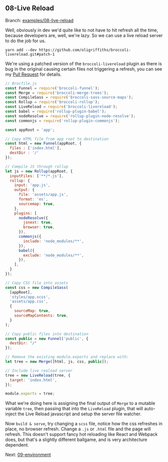 ## 08-Live Reload

Branch: [examples/08-live-reload](https://github.com/oligriffiths/broccolijs-tutorial/tree/examples/08-live-reload)

Well, obviously in dev we'd quite like to not have to hit refresh all the time, because developers are,
well, we're lazy. So we can use a live reload server to do the job for us.

```
yarn add --dev https://github.com/oligriffiths/broccoli-livereload.git#patch-1
```

We're using a patched version of the `broccoli-livereload` plugin as there is bug in the original causing certain files
not triggering a refresh, you can see my [Pull Request](https://github.com/stfsy/broccoli-livereload/pull/3) for details.

```js
// Brocfile.js
const Funnel = require('broccoli-funnel');
const Merge = require('broccoli-merge-trees');
const CompileSass = require('broccoli-sass-source-maps');
const Rollup = require('broccoli-rollup');
const LiveReload = require('broccoli-livereload');
const babel = require('rollup-plugin-babel');
const nodeResolve = require('rollup-plugin-node-resolve');
const commonjs = require('rollup-plugin-commonjs');

const appRoot = 'app';

// Copy HTML file from app root to destination
const html = new Funnel(appRoot, {
  files : ['index.html'],
  destDir : '/'
});

// Compile JS through rollup
let js = new Rollup(appRoot, {
  inputFiles: ['**/*.js'],
  rollup: {
    input: 'app.js',
    output: {
      file: 'assets/app.js',
      format: 'es',
      sourcemap: true,
    },
    plugins: [
      nodeResolve({
        jsnext: true,
        browser: true,
      }),
      commonjs({
        include: 'node_modules/**',
      }),
      babel({
        exclude: 'node_modules/**',
      }),
    ],
  }
});

// Copy CSS file into assets
const css = new CompileSass(
  [appRoot],
  'styles/app.scss',
  'assets/app.css',
  {
    sourceMap: true,
    sourceMapContents: true,
  }
);

// Copy public files into destination
const public = new Funnel('public', {
  destDir: "/"
});

// Remove the existing module.exports and replace with:
let tree = new Merge([html, js, css, public]);

// Include live reaload server
tree = new LiveReload(tree, {
  target: 'index.html',
});

module.exports = tree;
```

What we're doing here is assigning the final output of `Merge` to a mutable variable `tree`, then passing that into the
`LiveReload` plugin, that will auto-inject the Live Reload javascript and setup the server file watcher.

Now `build & serve`, try changing a `scss` file, notice how the css refreshes in place, no browser refresh. Change a
`.js` or `.html` file and the page will refresh. This doesn't support fancy hot reloading like React and Webpack does,
but that's a slightly different ballgame, and is very architecture dependent.

Next: [09-environment](/docs/09-environment.md)
